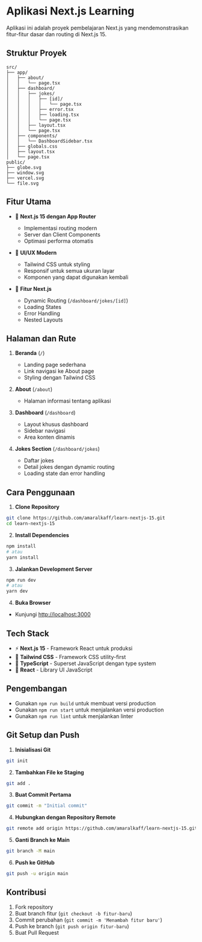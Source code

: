 # Aplikasi Next.js Learning

Aplikasi ini adalah proyek pembelajaran Next.js yang mendemonstrasikan fitur-fitur dasar dan routing di Next.js 15.

## Struktur Proyek

```
src/
├── app/
│   ├── about/
│   │   └── page.tsx
│   ├── dashboard/
│   │   ├── jokes/
│   │   │   ├── [id]/
│   │   │   │   └── page.tsx
│   │   │   ├── error.tsx
│   │   │   ├── loading.tsx
│   │   │   └── page.tsx
│   │   ├── layout.tsx
│   │   └── page.tsx
│   ├── components/
│   │   └── DashboardSidebar.tsx
│   ├── globals.css
│   ├── layout.tsx
│   └── page.tsx
public/
├── globe.svg
├── window.svg
├── vercel.svg
└── file.svg
```

## Fitur Utama

- 🚀 **Next.js 15 dengan App Router**

  - Implementasi routing modern
  - Server dan Client Components
  - Optimasi performa otomatis

- 💅 **UI/UX Modern**

  - Tailwind CSS untuk styling
  - Responsif untuk semua ukuran layar
  - Komponen yang dapat digunakan kembali

- 🔄 **Fitur Next.js**
  - Dynamic Routing (`/dashboard/jokes/[id]`)
  - Loading States
  - Error Handling
  - Nested Layouts

## Halaman dan Rute

1. **Beranda** (`/`)

   - Landing page sederhana
   - Link navigasi ke About page
   - Styling dengan Tailwind CSS

2. **About** (`/about`)

   - Halaman informasi tentang aplikasi

3. **Dashboard** (`/dashboard`)

   - Layout khusus dashboard
   - Sidebar navigasi
   - Area konten dinamis

4. **Jokes Section** (`/dashboard/jokes`)
   - Daftar jokes
   - Detail jokes dengan dynamic routing
   - Loading state dan error handling

## Cara Penggunaan

1. **Clone Repository**

```bash
git clone https://github.com/amaralkaff/learn-nextjs-15.git
cd learn-nextjs-15
```

2. **Install Dependencies**

```bash
npm install
# atau
yarn install
```

3. **Jalankan Development Server**

```bash
npm run dev
# atau
yarn dev
```

4. **Buka Browser**

- Kunjungi [http://localhost:3000](http://localhost:3000)

## Tech Stack

- ⚡️ **Next.js 15** - Framework React untuk produksi
- 🎨 **Tailwind CSS** - Framework CSS utility-first
- 📘 **TypeScript** - Superset JavaScript dengan type system
- 🔄 **React** - Library UI JavaScript

## Pengembangan

- Gunakan `npm run build` untuk membuat versi production
- Gunakan `npm run start` untuk menjalankan versi production
- Gunakan `npm run lint` untuk menjalankan linter

## Git Setup dan Push

1. **Inisialisasi Git**

```bash
git init
```

2. **Tambahkan File ke Staging**

```bash
git add .
```

3. **Buat Commit Pertama**

```bash
git commit -m "Initial commit"
```

4. **Hubungkan dengan Repository Remote**

```bash
git remote add origin https://github.com/amaralkaff/learn-nextjs-15.git
```

5. **Ganti Branch ke Main**

```bash
git branch -M main
```

6. **Push ke GitHub**

```bash
git push -u origin main
```

## Kontribusi

1. Fork repository
2. Buat branch fitur (`git checkout -b fitur-baru`)
3. Commit perubahan (`git commit -m 'Menambah fitur baru'`)
4. Push ke branch (`git push origin fitur-baru`)
5. Buat Pull Request
